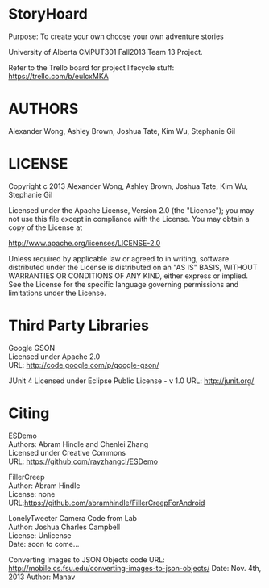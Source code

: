 StoryHoard
==========

Purpose: To create your own choose your own adventure stories

University of Alberta CMPUT301 Fall2013 Team 13 Project.

Refer to the Trello board for project lifecycle stuff: 
https://trello.com/b/eulcxMKA

AUTHORS
=======

Alexander Wong, Ashley Brown, Joshua Tate, Kim Wu, Stephanie Gil


LICENSE
=======

Copyright c 2013 Alexander Wong, Ashley Brown, Joshua Tate, Kim Wu, Stephanie Gil

Licensed under the Apache License, Version 2.0 (the "License");
you may not use this file except in compliance with the License.
You may obtain a copy of the License at

   http://www.apache.org/licenses/LICENSE-2.0

Unless required by applicable law or agreed to in writing, software
distributed under the License is distributed on an "AS IS" BASIS,
WITHOUT WARRANTIES OR CONDITIONS OF ANY KIND, either express or implied.
See the License for the specific language governing permissions and
limitations under the License.


Third Party Libraries
=====================
Google GSON  
Licensed under Apache 2.0  
URL: http://code.google.com/p/google-gson/

JUnit 4
Licensed under Eclipse Public License - v 1.0
URL: http://junit.org/

Citing
======
ESDemo  
Authors: Abram Hindle and Chenlei Zhang  
Licensed under Creative Commons  
URL: https://github.com/rayzhangcl/ESDemo

FillerCreep  
Author: Abram Hindle  
License: none  
URL:https://github.com/abramhindle/FillerCreepForAndroid

LonelyTweeter Camera Code from Lab  
Author: Joshua Charles Campbell  
License: Unlicense  
Date: soon to come...

Converting Images to JSON Objects code
URL: http://mobile.cs.fsu.edu/converting-images-to-json-objects/
Date: Nov. 4th, 2013
Author: Manav
